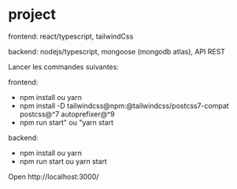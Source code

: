 # project

frontend: react/typescript, tailwindCss

backend: nodejs/typescript, mongoose (mongodb atlas), API REST

Lancer les commandes suivantes:

frontend:
- npm install ou yarn
- npm install -D tailwindcss@npm:@tailwindcss/postcss7-compat postcss@^7 autoprefixer@^9
- npm run start" ou "yarn start

backend:
- npm install ou yarn
- npm run start ou yarn start

Open http://localhost:3000/ 

